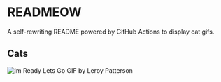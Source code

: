 # READMEOW

A self-rewriting README powered by GitHub Actions to display cat gifs.

## Cats

![Im Ready Lets Go GIF by Leroy Patterson](https://media4.giphy.com/media/CjmvTCZf2U3p09Cn0h/200.gif?cid=9acd02da5vu2e359ex8a8v2ajhypa8ujkju72noncpsuxzb4&ep=v1_gifs_search&rid=200.gif&ct=g)

